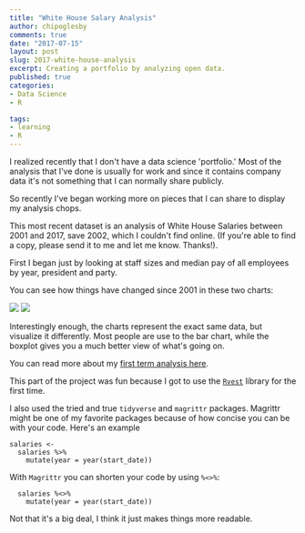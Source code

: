 ```yaml
---
title: "White House Salary Analysis"
author: chipoglesby
comments: true
date: "2017-07-15"
layout: post
slug: 2017-white-house-analysis
excerpt: Creating a portfolio by analyzing open data.
published: true
categories:
- Data Science
- R

tags:
- learning
- R
---
```


I realized recently that I don't have a data science 'portfolio.' Most of the
analysis that I've done is usually for work and since it contains company data
it's not something that I can normally share publicly.

So recently I've began working more on pieces that I can share to display
my analysis chops.

This most recent dataset is an analysis of White House Salaries between 2001 and
2017, save 2002, which I couldn't find online. (If you're able to find a copy,
please send it to me and let me know. Thanks!).

First I began just by looking at staff sizes and median pay of all employees
by year, president and party.

You can see how things have changed since 2001 in these two charts:

![](https://raw.githubusercontent.com/chipoglesby/whiteHouseSalaries/master/r/analysis/firstTerm_files/figure-markdown_github-ascii_identifiers/medianSalaryChart-1.png)
![](https://raw.githubusercontent.com/chipoglesby/whiteHouseSalaries/master/r/analysis/firstTerm_files/figure-markdown_github-ascii_identifiers/payBoxplot-1.png)

Interestingly enough, the charts represent the exact same data, but visualize it
differently. Most people are use to the bar chart, while the boxplot gives you
a much better view of what's going on.

You can read more about my [first term analysis here](http://www.chipoglesby.com/whiteHouseSalaries/r/analysis/firstTerm.html).

This part of the project was fun because I got to use the
[`Rvest`](https://github.com/hadley/rvest) library for the first time.

I also used the tried and true `tidyverse` and `magrittr` packages. Magrittr
might be one of my favorite packages because of how concise you can be with your
code. Here's an example

```
salaries <-
  salaries %>%
    mutate(year = year(start_date))
```

With `Magrittr` you can shorten your code by using `%<>%`:

```
  salaries %<>%
    mutate(year = year(start_date))
```

Not that it's a big deal, I think it just makes things more readable.
